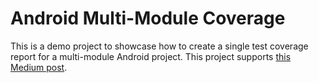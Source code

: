 # Android Multi-Module Coverage
This is a demo project to showcase how to create a single test coverage report for a multi-module Android project. This project supports [this Medium post](https://medium.com/@abel.suviri.payan/test-coverage-for-android-multi-module-project-a34cb0476b40).
